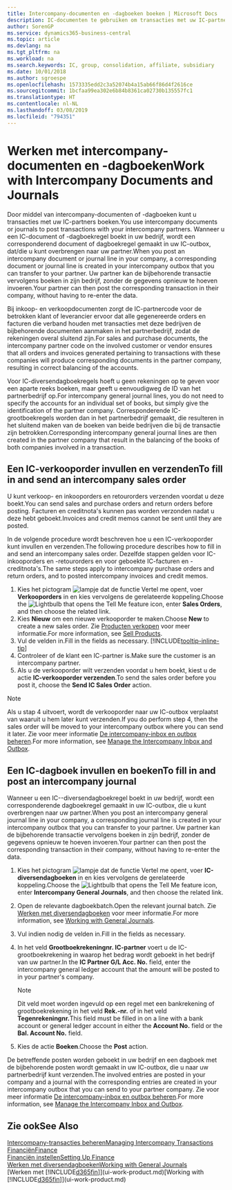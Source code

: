 ```yaml
---
title: Intercompany-documenten en -dagboeken boeken | Microsoft Docs
description: IC-documenten te gebruiken om transacties met uw IC-partners te boeken.
author: SorenGP
ms.service: dynamics365-business-central
ms.topic: article
ms.devlang: na
ms.tgt_pltfrm: na
ms.workload: na
ms.search.keywords: IC, group, consolidation, affiliate, subsidiary
ms.date: 10/01/2018
ms.author: sgroespe
ms.openlocfilehash: 1573335edd2c3a52074b4a15ab66f86d4f2616ce
ms.sourcegitcommit: 1bcfaa99ea302e6b84b8361ca02730b135557fc1
ms.translationtype: HT
ms.contentlocale: nl-NL
ms.lasthandoff: 03/08/2019
ms.locfileid: "794351"
---
```

# <a name="work-with-intercompany-documents-and-journals"></a><span data-ttu-id="903c1-103">Werken met intercompany-documenten en -dagboeken</span><span class="sxs-lookup"><span data-stu-id="903c1-103">Work with Intercompany Documents and Journals</span></span>
<span data-ttu-id="903c1-104">Door middel van intercompany-documenten of -dagboeken kunt u transacties met uw IC-partners boeken.</span><span class="sxs-lookup"><span data-stu-id="903c1-104">You use intercompany documents or journals to post transactions with your intercompany partners.</span></span> <span data-ttu-id="903c1-105">Wanneer u een IC-document of -dagboekregel boekt in uw bedrijf, wordt een corresponderend document of dagboekregel gemaakt in uw IC-outbox, dat/die u kunt overbrengen naar uw partner.</span><span class="sxs-lookup"><span data-stu-id="903c1-105">When you post an intercompany document or journal line in your company, a corresponding document or journal line is created in your intercompany outbox that you can transfer to your partner.</span></span> <span data-ttu-id="903c1-106">Uw partner kan de bijbehorende transactie vervolgens boeken in zijn bedrijf, zonder de gegevens opnieuw te hoeven invoeren.</span><span class="sxs-lookup"><span data-stu-id="903c1-106">Your partner can then post the corresponding transaction in their company, without having to re-enter the data.</span></span>

<span data-ttu-id="903c1-107">Bij inkoop- en verkoopdocumenten zorgt de IC-partnercode voor de betrokken klant of leverancier ervoor dat alle gegenereerde orders en facturen die verband houden met transacties met deze bedrijven de bijbehorende documenten aanmaken in het partnerbedrijf, zodat de rekeningen overal sluitend zijn.</span><span class="sxs-lookup"><span data-stu-id="903c1-107">For sales and purchase documents, the intercompany partner code on the involved customer or vendor ensures that all orders and invoices generated pertaining to transactions with these companies will produce corresponding documents in the partner company, resulting in correct balancing of the accounts.</span></span>

<span data-ttu-id="903c1-108">Voor IC-diversendagboekregels hoeft u geen rekeningen op te geven voor een aparte reeks boeken, maar geeft u eenvoudigweg de ID van het partnerbedrijf op.</span><span class="sxs-lookup"><span data-stu-id="903c1-108">For intercompany general journal lines, you do not need to specify the accounts for an individual set of books, but simply give the identification of the partner company.</span></span> <span data-ttu-id="903c1-109">Corresponderende IC-grootboekregels worden dan in het partnerbedrijf gemaakt, die resulteren in het sluitend maken van de boeken van beide bedrijven die bij de transactie zijn betrokken.</span><span class="sxs-lookup"><span data-stu-id="903c1-109">Corresponding intercompany general journal lines are then created in the partner company that result in the balancing of the books of both companies involved in a transaction.</span></span>

## <a name="to-fill-in-and-send-an-intercompany-sales-order"></a><span data-ttu-id="903c1-110">Een IC-verkooporder invullen en verzenden</span><span class="sxs-lookup"><span data-stu-id="903c1-110">To fill in and send an intercompany sales order</span></span>
<span data-ttu-id="903c1-111">U kunt verkoop- en inkooporders en retourorders verzenden voordat u deze boekt.</span><span class="sxs-lookup"><span data-stu-id="903c1-111">You can send sales and purchase orders and return orders before posting.</span></span> <span data-ttu-id="903c1-112">Facturen en creditnota's kunnen pas worden verzonden nadat u deze hebt geboekt.</span><span class="sxs-lookup"><span data-stu-id="903c1-112">Invoices and credit memos cannot be sent until they are posted.</span></span>

<span data-ttu-id="903c1-113">In de volgende procedure wordt beschreven hoe u een IC-verkooporder kunt invullen en verzenden.</span><span class="sxs-lookup"><span data-stu-id="903c1-113">The following procedure describes how to fill in and send an intercompany sales order.</span></span> <span data-ttu-id="903c1-114">Dezelfde stappen gelden voor IC-inkooporders en -retourorders en voor geboekte IC-facturen en -creditnota's.</span><span class="sxs-lookup"><span data-stu-id="903c1-114">The same steps apply to intercompany purchase orders and return orders, and to posted intercompany invoices and credit memos.</span></span>  

1. <span data-ttu-id="903c1-115">Kies het pictogram ![lampje dat de functie Vertel me opent](media/ui-search/search_small.png "Vertel me wat u wilt doen"), voer **Verkooporders** in en kies vervolgens de gerelateerde koppeling.</span><span class="sxs-lookup"><span data-stu-id="903c1-115">Choose the ![Lightbulb that opens the Tell Me feature](media/ui-search/search_small.png "Tell me what you want to do") icon, enter **Sales Orders**, and then choose the related link.</span></span>  
2. <span data-ttu-id="903c1-116">Kies **Nieuw** om een nieuwe verkooporder te maken.</span><span class="sxs-lookup"><span data-stu-id="903c1-116">Choose **New** to create a new sales order.</span></span> <span data-ttu-id="903c1-117">Zie [Producten verkopen](sales-how-sell-products.md) voor meer informatie.</span><span class="sxs-lookup"><span data-stu-id="903c1-117">For more information, see [Sell Products](sales-how-sell-products.md).</span></span>  
3. <span data-ttu-id="903c1-118">Vul de velden in.</span><span class="sxs-lookup"><span data-stu-id="903c1-118">Fill in the fields as necessary.</span></span> [!INCLUDE[tooltip-inline-tip](includes/tooltip-inline-tip_md.md)]
4. <span data-ttu-id="903c1-119">Controleer of de klant een IC-partner is.</span><span class="sxs-lookup"><span data-stu-id="903c1-119">Make sure the customer is an intercompany partner.</span></span>
5. <span data-ttu-id="903c1-120">Als u de verkooporder wilt verzenden voordat u hem boekt, kiest u de actie **IC-verkooporder verzenden**.</span><span class="sxs-lookup"><span data-stu-id="903c1-120">To send the sales order before you post it, choose the **Send IC Sales Order** action.</span></span>

> [!NOTE]
> <span data-ttu-id="903c1-121">Als u stap 4 uitvoert, wordt de verkooporder naar uw IC-outbox verplaatst van waaruit u hem later kunt verzenden.</span><span class="sxs-lookup"><span data-stu-id="903c1-121">If you do perform step 4, then the sales order will be moved to your intercompany outbox where you can send it later.</span></span> <span data-ttu-id="903c1-122">Zie voor meer informatie [De intercompany-inbox en outbox beheren](intercompany-how-manage-intercompany-inbox.md).</span><span class="sxs-lookup"><span data-stu-id="903c1-122">For more information, see [Manage the Intercompany Inbox and Outbox](intercompany-how-manage-intercompany-inbox.md).</span></span>

## <a name="to-fill-in-and-post-an-intercompany-journal"></a><span data-ttu-id="903c1-123">Een IC-dagboek invullen en boeken</span><span class="sxs-lookup"><span data-stu-id="903c1-123">To fill in and post an intercompany journal</span></span>
<span data-ttu-id="903c1-124">Wanneer u een IC--diversendagboekregel boekt in uw bedrijf, wordt een corresponderende dagboekregel gemaakt in uw IC-outbox, die u kunt overbrengen naar uw partner.</span><span class="sxs-lookup"><span data-stu-id="903c1-124">When you post an intercompany general journal line in your company, a corresponding journal line is created in your intercompany outbox that you can transfer to your partner.</span></span> <span data-ttu-id="903c1-125">Uw partner kan de bijbehorende transactie vervolgens boeken in zijn bedrijf, zonder de gegevens opnieuw te hoeven invoeren.</span><span class="sxs-lookup"><span data-stu-id="903c1-125">Your partner can then post the corresponding transaction in their company, without having to re-enter the data.</span></span>

1. <span data-ttu-id="903c1-126">Kies het pictogram ![lampje dat de functie Vertel me opent](media/ui-search/search_small.png "Vertel me wat u wilt doen"), voer **IC-diversendagboeken** in en kies vervolgens de gerelateerde koppeling.</span><span class="sxs-lookup"><span data-stu-id="903c1-126">Choose the ![Lightbulb that opens the Tell Me feature](media/ui-search/search_small.png "Tell me what you want to do") icon, enter **Intercompany General Journals**, and then choose the related link.</span></span>  
2. <span data-ttu-id="903c1-127">Open de relevante dagboekbatch.</span><span class="sxs-lookup"><span data-stu-id="903c1-127">Open the relevant journal batch.</span></span> <span data-ttu-id="903c1-128">Zie [Werken met diversendagboeken](ui-work-general-journals.md) voor meer informatie.</span><span class="sxs-lookup"><span data-stu-id="903c1-128">For more information, see [Working with General Journals](ui-work-general-journals.md).</span></span>
3. <span data-ttu-id="903c1-129">Vul indien nodig de velden in.</span><span class="sxs-lookup"><span data-stu-id="903c1-129">Fill in the fields as necessary.</span></span>
4. <span data-ttu-id="903c1-130">In het veld **Grootboekrekeningnr. IC-partner** voert u de IC-grootboekrekening in waarop het bedrag wordt geboekt in het bedrijf van uw partner.</span><span class="sxs-lookup"><span data-stu-id="903c1-130">In the **IC Partner G/L Acc. No.** field, enter the intercompany general ledger account that the amount will be posted to in your partner's company.</span></span>

    > [!NOTE]
    > <span data-ttu-id="903c1-131">Dit veld moet worden ingevuld op een regel met een bankrekening of grootboekrekening in het veld **Rek.-nr.** of in het veld **Tegenrekeningnr.**</span><span class="sxs-lookup"><span data-stu-id="903c1-131">This field must be filled in on a line with a bank account or general ledger account in either the **Account No.** field or the **Bal. Account No.** field.</span></span>  
5. <span data-ttu-id="903c1-132">Kies de actie **Boeken**.</span><span class="sxs-lookup"><span data-stu-id="903c1-132">Choose the **Post** action.</span></span>

<span data-ttu-id="903c1-133">De betreffende posten worden geboekt in uw bedrijf en een dagboek met de bijbehorende posten wordt gemaakt in uw IC-outbox, die u naar uw partnerbedrijf kunt verzenden.</span><span class="sxs-lookup"><span data-stu-id="903c1-133">The involved entries are posted in your company and a journal with the corresponding entries are created in your intercompany outbox that you can send to your partner company.</span></span> <span data-ttu-id="903c1-134">Zie voor meer informatie [De intercompany-inbox en outbox beheren](intercompany-how-manage-intercompany-inbox.md).</span><span class="sxs-lookup"><span data-stu-id="903c1-134">For more information, see [Manage the Intercompany Inbox and Outbox](intercompany-how-manage-intercompany-inbox.md).</span></span>

## <a name="see-also"></a><span data-ttu-id="903c1-135">Zie ook</span><span class="sxs-lookup"><span data-stu-id="903c1-135">See Also</span></span>
[<span data-ttu-id="903c1-136">Intercompany-transacties beheren</span><span class="sxs-lookup"><span data-stu-id="903c1-136">Managing Intercompany Transactions</span></span>](intercompany-manage.md)  
[<span data-ttu-id="903c1-137">Financiën</span><span class="sxs-lookup"><span data-stu-id="903c1-137">Finance</span></span>](finance.md)  
[<span data-ttu-id="903c1-138">Financiën instellen</span><span class="sxs-lookup"><span data-stu-id="903c1-138">Setting Up Finance</span></span>](finance-setup-finance.md)  
[<span data-ttu-id="903c1-139">Werken met diversendagboeken</span><span class="sxs-lookup"><span data-stu-id="903c1-139">Working with General Journals</span></span>](ui-work-general-journals.md)  
<span data-ttu-id="903c1-140">[Werken met [!INCLUDE[d365fin](includes/d365fin_md.md)]](ui-work-product.md)</span><span class="sxs-lookup"><span data-stu-id="903c1-140">[Working with [!INCLUDE[d365fin](includes/d365fin_md.md)]](ui-work-product.md)</span></span>
